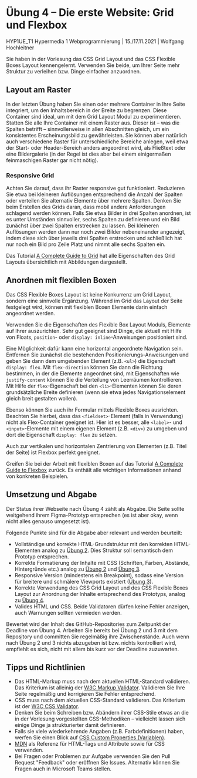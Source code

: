 # Übung 4 – Die erste Website: Grid und Flexbox
HYP1UE_T1 Hypermedia 1 Webprogrammierung | 15./17.11.2021 | Wolfgang Hochleitner

Sie haben in der Vorlesung das CSS Grid Layout und das CSS Flexible Boxes Layout kennengelernt. Verwenden Sie beide, um Ihrer Seite mehr Struktur zu verleihen bzw. Dinge einfacher anzuordnen.

## Layout am Raster

In der letzten Übung haben Sie einen oder mehrere Container in Ihre Seite integriert, um den Inhaltsbereich in der Breite zu begrenzen. Diese Container sind ideal, um mit dem Grid Layout Modul zu experimentieren. Statten Sie alle Ihre Container mit einem Raster aus. Dieser ist – was die Spalten betrifft – sinnvollerweise in allen Abschnitten gleich, um ein konsistentes Erscheinungsbild zu gewährleisten. Sie können aber natürlich auch verschiedene Raster für unterschiedliche Bereiche anlegen, weil etwa der Start- oder Header-Bereich anders angeordnet wird, als Fließtext oder eine Bildergalerie (in der Regel ist dies aber bei einem einigermaßen feinmaschigen Raster gar nicht nötig).

### Responsive Grid

Achten Sie darauf, dass ihr Raster responsive gut funktioniert. Reduzieren Sie etwa bei kleineren Auflösungen entsprechend die Anzahl der Spalten oder verteilen Sie alternativ Elemente über mehrere Spalten. Denken Sie beim Erstellen des Grids daran, dass mobil andere Anforderungen schlagend werden können. Falls Sie etwa Bilder in drei Spalten anordnen, ist es unter Umständen sinnvoller, sechs Spalten zu definieren und ein Bild zunächst über zwei Spalten erstrecken zu lassen. Bei kleineren Auflösungen werden dann nur noch zwei Bilder nebeneinander angezeigt, indem diese sich über jeweils drei Spalten erstrecken und schließlich hat nur noch ein Bild pro Zeile Platz und nimmt alle sechs Spalten ein.

Das Tutorial [A Complete Guide to Grid](https://css-tricks.com/snippets/css/complete-guide-grid/) hat alle Eigenschaften des Grid Layouts übersichtlich mit Abbildungen dargestellt.

## Anordnen mit flexiblen Boxen

Das CSS Flexible Boxes Layout ist keine Konkurrenz um Grid Layout, sondern eine sinnvolle Ergänzung. Während im Grid das Layout der Seite festgelegt wird, können mit flexiblen Boxen Elemente darin einfach angeordnet werden.

Verwenden Sie die Eigenschaften des Flexible Box Layout Moduls, Elemente auf Ihrer auszurichten. Sehr gut geeignet sind Dinge, die aktuell mit Hilfe von Floats, `position`- oder `display: inline`-Anweisungen positioniert sind.

Eine Möglichkeit dafür kann eine horizontal angeordnete Navigation sein. Entfernen Sie zunächst die bestehenden Positionierungs-Anweisungen und geben Sie dann dem umgebenden Element (z.B. `<ul>`) die Eigenschaft `display: flex`. Mit `flex-direction` können Sie dann die Richtung bestimmen, in der die Elemente angeordnet sind, mit Eigenschaften wie `justify-content` können Sie die Verteilung von Leerräumen kontrollieren. Mit Hilfe der `flex`-Eigenschaft bei den `<li>`-Elementen können Sie deren grundsätzliche Breite definieren (wenn sie etwa jedes Navigationselement gleich breit gestalten wollen).

Ebenso können Sie auch ihr Formular mittels Flexible Boxes ausrichten. Beachten Sie hierbei, dass das `<fieldset>`-Element (falls in Verwendung) nicht als Flex-Container geeignet ist. Hier ist es besser, alle `<label>`- und `<input>`-Elemente mit einem eigenen Element (z.B. `<div>`) zu umgeben und dort die Eigenschaft `display: flex` zu setzen.

Auch zur vertikalen und horizontalen Zentrierung von Elementen (z.B. Titel der Seite) ist Flexbox perfekt geeignet.

Greifen Sie bei der Arbeit mit flexiblen Boxen auf das Tutorial [A Complete Guide to Flexbox](https://css-tricks.com/snippets/css/a-guide-to-flexbox/) zurück. Es enthält alle wichtigen Informationen anhand von konkreten Beispielen.

## Umsetzung und Abgabe

Der Status ihrer Webseite nach Übung 4 zählt als Abgabe. Die Seite sollte weitgehend ihrem Figma-Prototyp entsprechen (es ist aber okay, wenn nicht alles genauso umgesetzt ist).

Folgende Punkte sind für die Abgabe aber relevant und werden beurteilt:

- Vollständige und korrekte HTML-Grundstruktur mit den korrekten HTML-Elementen analog zu [Übung 2](README-ue02.md). Dies Struktur soll semantisch dem Prototyp entsprechen.
- Korrekte Formatierung der Inhalte mit CSS (Schriften, Farben, Abstände, Hintergründe etc.) analog zu [Übung 2](README-ue02.md) und [Übung 3](README-ue03.md).
- Responsive Version (mindestens ein Breakpoint), sodass eine Version für breitere und schmälere Viewports existiert ([Übung 3](README-ue03.md)).
- Korrekte Verwendung des CSS Grid Layout und des CSS Flexible Boxes Layout zur Anordnung der Inhalte entsprechend des Prototyps, analog zu [Übung 4](README-ue04.md).
- Valides HTML und CSS. Beide Validatoren dürfen keine Fehler anzeigen, auch Warnungen sollten vermieden werden.

Bewertet wird der Inhalt des GitHub-Repositories zum Zeitpunkt der Deadline von Übung 4. Arbeiten Sie bereits bei Übung 2 und 3 mit dem Repository und committen Sie regelmäßig ihre Zwischenstände. Auch wenn nach Übung 2 und 3 nichts abzugeben ist bzw. nichts kontrolliert wird, empfiehlt es sich, nicht mit allem bis kurz vor der Deadline zuzuwarten.

## Tipps und Richtlinien

- Das HTML-Markup muss nach dem aktuellen HTML-Standard validieren. Das Kriterium ist alleinig der [W3C Markup Validator](https://validator.w3.org/). Validieren Sie Ihre Seite regelmäßig und korrigieren Sie Fehler entsprechend.
- CSS muss nach dem aktuellen CSS-Standard validieren. Das Kriterium ist der [W3C CSS Validator](https://jigsaw.w3.org/css-validator/).
- Denken Sie beim Schreiben bzw. Abändern ihrer CSS-Stile etwas an die in der Vorlesung vorgestellten CSS-Methodiken – vielleicht lassen sich einige Dinge ja strukturierter damit definieren.
- Falls sie viele wiederkehrende Angaben (z.B. Farbdefinitionen) haben, werfen Sie einen Blick auf [CSS Custom Properties (Variablen)](https://developer.mozilla.org/en-US/docs/Web/CSS/Using_CSS_custom_properties).
- [MDN](https://developer.mozilla.org/en-US/) als Referenz für HTML-Tags und Attribute sowie für CSS verwenden.
- Bei Fragen oder Problemen zur Aufgabe verwenden Sie den Pull Request "Feedback" oder eröffnen Sie Issues. Alternativ können Sie Fragen auch in Microsoft Teams stellen.

